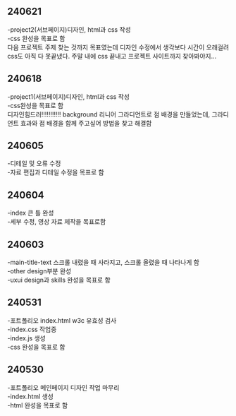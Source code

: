 ## 240621
-project2(서브페이지)디자인, html과 css 작성<br>
-css 완성을 목표로 함<br>
다음 프로젝트 주제 찾는 것까지 목표였는데 디자인 수정에서 생각보다 시간이 오래걸려 css도 아직 다 못끝냈다.
주말 내에 css 끝내고 프로젝트 사이트까지 찾아봐야지...

## 240618
-project1(서브페이지)디자인, html과 css 작성<br>
-css완성을 목표로 함<br>
디자인힘드러!!!!!!!!!!! background 리니어 그라디언트로 점 배경을 만들었는데,
그라디언트 효과와 점 배경을 함께 주고싶어 방법을 찾고 해결함 

## 240605
-디테일 및 오류 수정<br>
-자료 편집과 디테일 수정을 목표로 함

## 240604
-index 큰 틀 완성<br>
-세부 수정, 영상 자료 제작을 목표로함

## 240603

-main-title-text 스크롤 내렸을 때 사라지고, 스크롤 올렸을 때 나타나게 함<br>
-other design부분 완성<br>
-uxui design과 skills 완성을 목표로 함<br>

## 240531

-포트폴리오 index.html w3c 유효성 검사<br>
-index.css 작업중<br>
-index.js 생성<br>
-css 완성을 목표로 함<br>

## 240530

-포트폴리오 메인페이지 디자인 작업 마무리<br>
-index.html 생성<br>
-html 완성을 목표로 함
